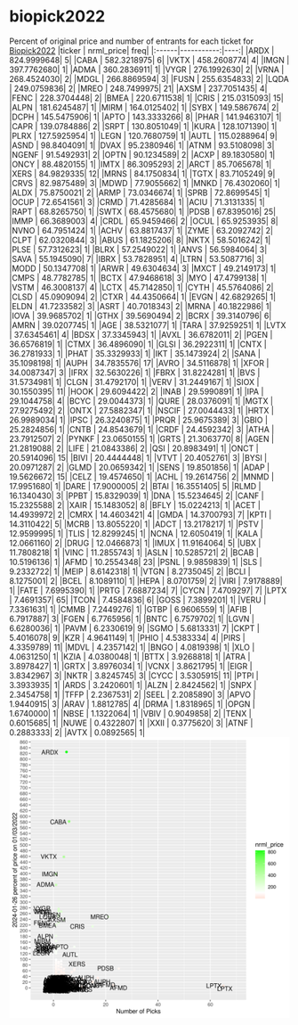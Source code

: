 # biopick2022
Percent of original price and number of entrants for each ticket for [Biopick2022](https://twitter.com/hashtag/Biopick2022)
|ticker |  nrml_price| freq|
|:------|-----------:|----:|
|ARDX   | 824.9999648|    5|
|CABA   | 582.3218975|    6|
|VKTX   | 458.2608774|    4|
|IMGN   | 397.7762680|    1|
|ADMA   | 360.2836911|    1|
|VYGR   | 276.1992630|    2|
|VRNA   | 268.4524030|    2|
|MDGL   | 266.8869594|    3|
|FUSN   | 255.6354833|    2|
|LQDA   | 249.0759836|    2|
|MREO   | 248.7499975|   21|
|AXSM   | 237.7051435|    4|
|FENC   | 228.3704448|    2|
|BMEA   | 220.6711538|    1|
|CRIS   | 215.0315093|   15|
|ALPN   | 181.6245487|    1|
|MIRM   | 164.0125402|    1|
|SYBX   | 149.5867674|    2|
|DCPH   | 145.5475906|    1|
|APTO   | 143.3333266|    8|
|PHAR   | 141.9463107|    1|
|CAPR   | 139.0784886|    2|
|SRPT   | 130.8051049|    1|
|KURA   | 128.1071390|    1|
|PLRX   | 127.5925954|    1|
|LEGN   | 120.7680759|    1|
|AUTL   | 115.0288964|    9|
|ASND   |  98.8404091|    1|
|DVAX   |  95.2380946|    1|
|ATNM   |  93.5108098|    3|
|NGENF  |  91.5492931|    2|
|OPTN   |  90.1234589|    2|
|ACXP   |  89.1830580|    1|
|ONCY   |  88.4820155|    1|
|IMTX   |  86.3095293|    2|
|ARCT   |  85.7065678|    1|
|XERS   |  84.9829335|   12|
|MRNS   |  84.1750834|    1|
|TGTX   |  83.7105249|    9|
|CRVS   |  82.9875489|    3|
|MDWD   |  77.9055662|    1|
|MNKD   |  76.4302060|    1|
|ALDX   |  75.8750021|    2|
|ARMP   |  73.0346674|    1|
|SPRB   |  72.8699545|    1|
|OCUP   |  72.6541561|    3|
|CRMD   |  71.4285684|    1|
|ACIU   |  71.3131335|    1|
|RAPT   |  68.8265750|    1|
|SWTX   |  68.4575680|    1|
|PDSB   |  67.8395016|   25|
|IMMP   |  66.3689003|    4|
|CRDL   |  65.9459466|    2|
|OCUL   |  65.9253935|    8|
|NVNO   |  64.7951424|    1|
|ACHV   |  63.8817437|    1|
|ZYME   |  63.2092742|    2|
|CLPT   |  62.0320844|    3|
|ABUS   |  61.1825206|    8|
|NKTX   |  58.5016242|    1|
|PLSE   |  57.7312623|    1|
|BLRX   |  57.2549022|    1|
|ANVS   |  56.5984064|    3|
|SAVA   |  55.1945090|    7|
|IBRX   |  53.7828951|    4|
|LTRN   |  53.5087716|    3|
|MODD   |  50.1347708|    1|
|ARWR   |  49.6304634|    3|
|MXCT   |  49.2149173|    1|
|CMPS   |  48.7782785|    1|
|BCTX   |  47.9468618|    3|
|MYO    |  47.4799138|    1|
|VSTM   |  46.3008137|    4|
|LCTX   |  45.7142850|    1|
|CYTH   |  45.5764086|    2|
|CLSD   |  45.0909094|    2|
|CTXR   |  44.4350664|    1|
|EVGN   |  42.6829265|    1|
|ELDN   |  41.7233582|    3|
|ASRT   |  40.7018343|    2|
|MRNA   |  40.1822986|    1|
|IOVA   |  39.9685702|    1|
|GTHX   |  39.5690494|    2|
|BCRX   |  39.3140796|    6|
|AMRN   |  39.0207745|    1|
|AGE    |  38.5321077|    1|
|TARA   |  37.9259251|    1|
|LVTX   |  37.6345461|    4|
|BDSX   |  37.3345943|    1|
|AVXL   |  36.6782011|    2|
|PGEN   |  36.6576819|    1|
|CTMX   |  36.4896090|    1|
|GLSI   |  36.2922311|    1|
|CNTX   |  36.2781933|    1|
|PHAT   |  35.3329933|    1|
|IKT    |  35.1473924|    2|
|SANA   |  35.1098198|    1|
|AUPH   |  34.7835576|   17|
|AVRO   |  34.5116878|    1|
|XFOR   |  34.0087347|    3|
|IFRX   |  32.5630226|    1|
|FBRX   |  31.8224281|    1|
|BVS    |  31.5734981|    1|
|CLGN   |  31.4792170|    1|
|VERV   |  31.2449167|    1|
|SIOX   |  30.1550395|   11|
|HOOK   |  29.6094422|    2|
|INAB   |  29.5990891|    1|
|IPA    |  29.1044758|    4|
|BCYC   |  29.0044373|    1|
|QURE   |  28.0376091|    1|
|MGTX   |  27.9275492|    2|
|ONTX   |  27.5882347|    1|
|NSCIF  |  27.0044433|    1|
|HRTX   |  26.9989034|    1|
|IPSC   |  26.3240875|    1|
|PRQR   |  25.9675389|    3|
|GBIO   |  25.2824856|    1|
|CNTB   |  24.8543679|    1|
|CRDF   |  24.4592342|    3|
|ATHA   |  23.7912507|    2|
|PYNKF  |  23.0650155|    1|
|GRTS   |  21.3063770|    8|
|AGEN   |  21.2819088|    2|
|LIFE   |  21.0843386|    2|
|QSI    |  20.8983491|    1|
|ONCT   |  20.5914096|   15|
|BIVI   |  20.4444448|    1|
|VTVT   |  20.4052761|    3|
|BYSI   |  20.0971287|    2|
|GLMD   |  20.0659342|    1|
|SENS   |  19.8501856|    1|
|ADAP   |  19.5626672|   15|
|CELZ   |  19.4574650|    1|
|ACHL   |  19.2614756|    2|
|MNMD   |  17.9951680|    1|
|DARE   |  17.9000005|    2|
|BTAI   |  16.3551405|    5|
|RLMD   |  16.1340430|    3|
|PPBT   |  15.8329039|    1|
|DNA    |  15.5234645|    2|
|CANF   |  15.2325588|    2|
|XAIR   |  15.1483052|    8|
|BFLY   |  15.0224213|    1|
|ACET   |  14.4939972|    2|
|CMRX   |  14.4603421|    4|
|GMDA   |  14.3700793|    7|
|KPTI   |  14.3110422|    5|
|MCRB   |  13.8055220|    1|
|ADCT   |  13.2178217|    1|
|PSTV   |  12.9599995|    1|
|TLIS   |  12.8299245|    1|
|NCNA   |  12.6050419|    1|
|KALA   |  12.0661160|    2|
|DRUG   |  12.0466873|    1|
|IMUX   |  11.9164064|    5|
|UBX    |  11.7808218|    1|
|VINC   |  11.2855743|    1|
|ASLN   |  10.5285721|    2|
|BCAB   |  10.5196136|    1|
|AFMD   |  10.2554348|   23|
|PSNL   |   9.9859839|    1|
|SLS    |   9.2332722|    1|
|MEIP   |   8.6142318|    1|
|VTGN   |   8.2735045|    2|
|BCLI   |   8.1275001|    2|
|BCEL   |   8.1089110|    1|
|HEPA   |   8.0701759|    2|
|VIRI   |   7.9178889|    1|
|FATE   |   7.6995390|    1|
|PRTG   |   7.6887234|    7|
|CYCN   |   7.4709297|    7|
|LPTX   |   7.4691357|   65|
|TCON   |   7.4584836|    6|
|GOSS   |   7.3899201|    1|
|VERU   |   7.3361631|    1|
|CMMB   |   7.2449276|    1|
|GTBP   |   6.9606559|    1|
|AFIB   |   6.7917887|    3|
|FGEN   |   6.7765956|    1|
|BNTC   |   6.7579702|    1|
|LGVN   |   6.6280036|    1|
|PAVM   |   6.2330619|    9|
|SGMO   |   5.6813331|    7|
|CKPT   |   5.4016078|    9|
|KZR    |   4.9641149|    1|
|PHIO   |   4.5383334|    4|
|PIRS   |   4.3359789|   11|
|MDVL   |   4.2357142|    1|
|BNGO   |   4.0819398|    1|
|XLO    |   4.0631250|    1|
|KZIA   |   4.0380048|    1|
|BTTX   |   3.9268818|    1|
|ATRA   |   3.8978427|    1|
|GRTX   |   3.8976034|    1|
|VCNX   |   3.8621795|    1|
|EIGR   |   3.8342967|    3|
|NKTR   |   3.8245745|    3|
|CYCC   |   3.5305915|   11|
|PTPI   |   3.3933935|    1|
|ARDS   |   3.2420601|    1|
|ALZN   |   2.8424562|    1|
|SNPX   |   2.3454758|    1|
|TFFP   |   2.2367531|    2|
|SEEL   |   2.2085890|    3|
|APVO   |   1.9440915|    3|
|ARAV   |   1.8812785|    4|
|DRMA   |   1.8318965|    1|
|OPGN   |   1.6740000|    1|
|NBSE   |   1.1322064|    1|
|VBIV   |   0.9049858|    2|
|TENX   |   0.6015685|    1|
|NUWE   |   0.4322807|    1|
|XXII   |   0.3775620|    3|
|ATNF   |   0.2883333|    2|
|AVTX   |   0.0892565|    1|
![retvspicks](biopicks.png?raw=true)
